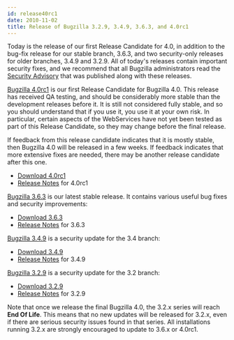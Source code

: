 ```yaml
---
id: release40rc1
date: 2010-11-02
title: Release of Bugzilla 3.2.9, 3.4.9, 3.6.3, and 4.0rc1
---
```


Today is the release of our first Release Candidate for 4.0, in addition to the bug-fix release for our stable branch, 3.6.3, and two security-only releases for older branches, 3.4.9 and 3.2.9. All of today's releases contain important security fixes, and we recommend that all Bugzilla administrators read the [Security Advisory](../security/3.2.8/) that was published along with these releases.

[Bugzilla 4.0rc1](../releases/4.0/) is our first Release Candidate for Bugzilla 4.0\. This release has received QA testing, and should be considerably more stable than the development releases before it. It is still not considered fully stable, and so you should understand that if you use it, you use it at your own risk. In particular, certain aspects of the WebServices have not yet been tested as part of this Release Candidate, so they may change before the final release.

If feedback from this release candidate indicates that it is mostly stable, then Bugzilla 4.0 will be released in a few weeks. If feedback indicates that more extensive fixes are needed, there may be another release candidate after this one.

*   [Download 4.0rc1](../download/#v40)
*   [Release Notes](../releases/4.0/release-notes.html) for 4.0rc1

[Bugzilla 3.6.3](../releases/3.6.3/) is our latest stable release. It contains various useful bug fixes and security improvements:

*   [Download 3.6.3](../download/#v36)
*   [Release Notes](../releases/3.6.3/release-notes.html) for 3.6.3

[Bugzilla 3.4.9](../releases/3.4.9/) is a security update for the 3.4 branch:

*   [Download 3.4.9](../download/#v34)
*   [Release Notes](../releases/3.4.9/release-notes.html) for 3.4.9

[Bugzilla 3.2.9](../releases/3.2.9/) is a security update for the 3.2 branch:

*   [Download 3.2.9](../download/#v32)
*   [Release Notes](../releases/3.2.9/release-notes.html) for 3.2.9

Note that once we release the final Bugzilla 4.0, the 3.2.x series will reach **End Of Life**. This means that no new updates will be released for 3.2.x, even if there are serious security issues found in that series. All installations running 3.2.x are strongly encouraged to update to 3.6.x or 4.0rc1.

